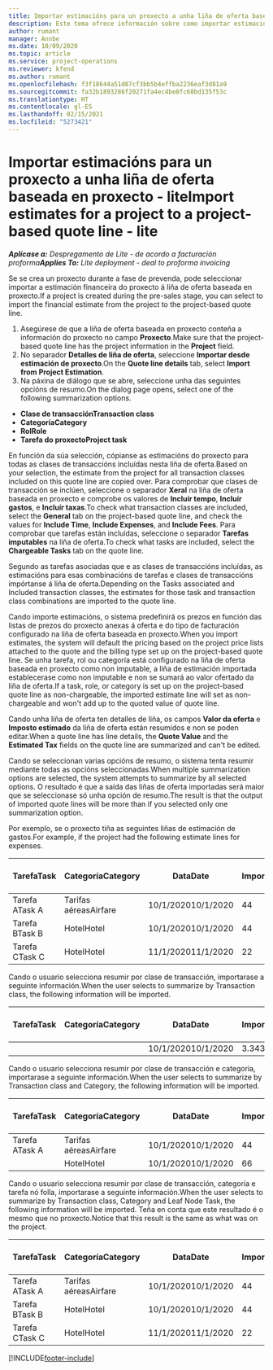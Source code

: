 ```yaml
---
title: Importar estimacións para un proxecto a unha liña de oferta baseada en proxecto - lite
description: Este tema ofrece información sobre como importar estimacións dun proxecto a unha liña de oferta.
author: rumant
manager: Annbe
ms.date: 10/09/2020
ms.topic: article
ms.service: project-operations
ms.reviewer: kfend
ms.author: rumant
ms.openlocfilehash: f3f18644a51d87cf3bb5b4effba2236eaf3d81a9
ms.sourcegitcommit: fa32b1893286f20271fa4ec4be8fc68bd135f53c
ms.translationtype: HT
ms.contentlocale: gl-ES
ms.lasthandoff: 02/15/2021
ms.locfileid: "5273421"
---
```

# <a name="import-estimates-for-a-project-to-a-project-based-quote-line---lite"></a><span data-ttu-id="317d4-103">Importar estimacións para un proxecto a unha liña de oferta baseada en proxecto - lite</span><span class="sxs-lookup"><span data-stu-id="317d4-103">Import estimates for a project to a project-based quote line - lite</span></span>

<span data-ttu-id="317d4-104">_**Aplícase a:** Despregamento de Lite - de acordo a facturación proforma_</span><span class="sxs-lookup"><span data-stu-id="317d4-104">_**Applies To:** Lite deployment - deal to proforma invoicing_</span></span>

<span data-ttu-id="317d4-105">Se se crea un proxecto durante a fase de prevenda, pode seleccionar importar a estimación financeira do proxecto á liña de oferta baseada en proxecto.</span><span class="sxs-lookup"><span data-stu-id="317d4-105">If a project is created during the pre-sales stage, you can select to import the financial estimate from the project to the project-based quote line.</span></span>

1. <span data-ttu-id="317d4-106">Asegúrese de que a liña de oferta baseada en proxecto conteña a información do proxecto no campo **Proxecto**.</span><span class="sxs-lookup"><span data-stu-id="317d4-106">Make sure that the project-based quote line has the project information in the **Project** field.</span></span>
2. <span data-ttu-id="317d4-107">No separador **Detalles de liña de oferta**, seleccione **Importar desde estimación de proxecto**.</span><span class="sxs-lookup"><span data-stu-id="317d4-107">On the **Quote line details** tab, select **Import from Project Estimation**.</span></span>
3. <span data-ttu-id="317d4-108">Na páxina de diálogo que se abre, seleccione unha das seguintes opcións de resumo.</span><span class="sxs-lookup"><span data-stu-id="317d4-108">On the dialog page opens, select one of the following summarization options.</span></span>

  - <span data-ttu-id="317d4-109">**Clase de transacción**</span><span class="sxs-lookup"><span data-stu-id="317d4-109">**Transaction class**</span></span>
  - <span data-ttu-id="317d4-110">**Categoría**</span><span class="sxs-lookup"><span data-stu-id="317d4-110">**Category**</span></span>
  - <span data-ttu-id="317d4-111">**Rol**</span><span class="sxs-lookup"><span data-stu-id="317d4-111">**Role**</span></span> 
  - <span data-ttu-id="317d4-112">**Tarefa do proxecto**</span><span class="sxs-lookup"><span data-stu-id="317d4-112">**Project task**</span></span>

<span data-ttu-id="317d4-113">En función da súa selección, cópianse as estimacións do proxecto para todas as clases de transaccións incluídas nesta liña de oferta.</span><span class="sxs-lookup"><span data-stu-id="317d4-113">Based on your selection, the estimate from the project for all transaction classes included on this quote line are copied over.</span></span> <span data-ttu-id="317d4-114">Para comprobar que clases de transacción se inclúen, seleccione o separador **Xeral** na liña de oferta baseada en proxecto e comprobe os valores de **Incluír tempo**, **Incluír gastos**, e **Incluír taxas**.</span><span class="sxs-lookup"><span data-stu-id="317d4-114">To check what transaction classes are included, select the **General** tab on the project-based quote line, and check the values for **Include Time**, **Include Expenses**, and **Include Fees**.</span></span>  <span data-ttu-id="317d4-115">Para comprobar que tarefas están incluídas, seleccione o separador **Tarefas imputables** na liña de oferta.</span><span class="sxs-lookup"><span data-stu-id="317d4-115">To check what tasks are included, select the **Chargeable Tasks** tab on the quote line.</span></span>

<span data-ttu-id="317d4-116">Segundo as tarefas asociadas que e as clases de transaccións incluídas, as estimacións para esas combinacións de tarefas e clases de transaccións impórtanse á liña de oferta.</span><span class="sxs-lookup"><span data-stu-id="317d4-116">Depending on the Tasks associated and Included transaction classes, the estimates for those task and transaction class combinations are imported to the quote line.</span></span>

<span data-ttu-id="317d4-117">Cando importe estimacións, o sistema predefinirá os prezos en función das listas de prezos do proxecto anexas á oferta e do tipo de facturación configurado na liña de oferta baseada en proxecto.</span><span class="sxs-lookup"><span data-stu-id="317d4-117">When you import estimates, the system will default the pricing based on the project price lists attached to the quote and the billing type set up on the project-based quote line.</span></span> <span data-ttu-id="317d4-118">Se unha tarefa, rol ou categoría está configurado na liña de oferta baseada en proxecto como non imputable, a liña de estimación importada establecerase como non imputable e non se sumará ao valor ofertado da liña de oferta.</span><span class="sxs-lookup"><span data-stu-id="317d4-118">If a task, role, or category is set up on the project-based quote line as non-chargeable, the imported estimate line will set as non-chargeable and won't add up to the quoted value of quote line.</span></span>

<span data-ttu-id="317d4-119">Cando unha liña de oferta ten detalles de liña, os campos **Valor da oferta** e **Imposto estimado** da liña de oferta están resumidos e non se poden editar.</span><span class="sxs-lookup"><span data-stu-id="317d4-119">When a quote line has line details, the **Quote Value** and the **Estimated Tax** fields on the quote line are summarized and can't be edited.</span></span>

<span data-ttu-id="317d4-120">Cando se seleccionan varias opcións de resumo, o sistema tenta resumir mediante todas as opcións seleccionadas.</span><span class="sxs-lookup"><span data-stu-id="317d4-120">When multiple summarization options are selected, the system attempts to summarize by all selected options.</span></span> <span data-ttu-id="317d4-121">O resultado é que a saída das liñas de oferta importadas será maior que se seleccionase só unha opción de resumo.</span><span class="sxs-lookup"><span data-stu-id="317d4-121">The result is that the output of imported quote lines will be more than if you selected only one summarization option.</span></span>

<span data-ttu-id="317d4-122">Por exemplo, se o proxecto tiña as seguintes liñas de estimación de gastos.</span><span class="sxs-lookup"><span data-stu-id="317d4-122">For example, if the project had the following estimate lines for expenses.</span></span>

| <span data-ttu-id="317d4-123">Tarefa</span><span class="sxs-lookup"><span data-stu-id="317d4-123">Task</span></span> | <span data-ttu-id="317d4-124">Categoría</span><span class="sxs-lookup"><span data-stu-id="317d4-124">Category</span></span> | <span data-ttu-id="317d4-125">Data</span><span class="sxs-lookup"><span data-stu-id="317d4-125">Date</span></span> | <span data-ttu-id="317d4-126">Importe</span><span class="sxs-lookup"><span data-stu-id="317d4-126">Quantity</span></span> | <span data-ttu-id="317d4-127">Prezo por unidade</span><span class="sxs-lookup"><span data-stu-id="317d4-127">Unit price</span></span> | <span data-ttu-id="317d4-128">Importe </span><span class="sxs-lookup"><span data-stu-id="317d4-128">Amount</span></span> |
| --- | --- | --- | --- | --- | --- |
| <span data-ttu-id="317d4-129">Tarefa A</span><span class="sxs-lookup"><span data-stu-id="317d4-129">Task A</span></span> | <span data-ttu-id="317d4-130">Tarifas aéreas</span><span class="sxs-lookup"><span data-stu-id="317d4-130">Airfare</span></span> | <span data-ttu-id="317d4-131">10/1/2020</span><span class="sxs-lookup"><span data-stu-id="317d4-131">10/1/2020</span></span> | <span data-ttu-id="317d4-132">4</span><span class="sxs-lookup"><span data-stu-id="317d4-132">4</span></span> | <span data-ttu-id="317d4-133">400</span><span class="sxs-lookup"><span data-stu-id="317d4-133">400</span></span> | <span data-ttu-id="317d4-134">1600</span><span class="sxs-lookup"><span data-stu-id="317d4-134">1600</span></span> |
| <span data-ttu-id="317d4-135">Tarefa B</span><span class="sxs-lookup"><span data-stu-id="317d4-135">Task B</span></span> | <span data-ttu-id="317d4-136">Hotel</span><span class="sxs-lookup"><span data-stu-id="317d4-136">Hotel</span></span> | <span data-ttu-id="317d4-137">10/1/2020</span><span class="sxs-lookup"><span data-stu-id="317d4-137">10/1/2020</span></span> | <span data-ttu-id="317d4-138">4</span><span class="sxs-lookup"><span data-stu-id="317d4-138">4</span></span> | <span data-ttu-id="317d4-139">200</span><span class="sxs-lookup"><span data-stu-id="317d4-139">200</span></span> | <span data-ttu-id="317d4-140">800</span><span class="sxs-lookup"><span data-stu-id="317d4-140">800</span></span> |
| <span data-ttu-id="317d4-141">Tarefa C</span><span class="sxs-lookup"><span data-stu-id="317d4-141">Task C</span></span> | <span data-ttu-id="317d4-142">Hotel</span><span class="sxs-lookup"><span data-stu-id="317d4-142">Hotel</span></span> | <span data-ttu-id="317d4-143">11/1/2020</span><span class="sxs-lookup"><span data-stu-id="317d4-143">11/1/2020</span></span> | <span data-ttu-id="317d4-144">2</span><span class="sxs-lookup"><span data-stu-id="317d4-144">2</span></span> | <span data-ttu-id="317d4-145">200</span><span class="sxs-lookup"><span data-stu-id="317d4-145">200</span></span> | <span data-ttu-id="317d4-146">400</span><span class="sxs-lookup"><span data-stu-id="317d4-146">400</span></span> |

<span data-ttu-id="317d4-147">Cando o usuario selecciona resumir por clase de transacción, importarase a seguinte información.</span><span class="sxs-lookup"><span data-stu-id="317d4-147">When the user selects to summarize by Transaction class, the following information will be imported.</span></span>

| <span data-ttu-id="317d4-148">Tarefa</span><span class="sxs-lookup"><span data-stu-id="317d4-148">Task</span></span> | <span data-ttu-id="317d4-149">Categoría</span><span class="sxs-lookup"><span data-stu-id="317d4-149">Category</span></span> | <span data-ttu-id="317d4-150">Data</span><span class="sxs-lookup"><span data-stu-id="317d4-150">Date</span></span> | <span data-ttu-id="317d4-151">Importe</span><span class="sxs-lookup"><span data-stu-id="317d4-151">Quantity</span></span> | <span data-ttu-id="317d4-152">Prezo por unidade</span><span class="sxs-lookup"><span data-stu-id="317d4-152">Unit price</span></span> | <span data-ttu-id="317d4-153">Importe </span><span class="sxs-lookup"><span data-stu-id="317d4-153">Amount</span></span> |
| --- | --- | --- | --- | --- | --- |
|||<span data-ttu-id="317d4-154">10/1/2020</span><span class="sxs-lookup"><span data-stu-id="317d4-154">10/1/2020</span></span> | <span data-ttu-id="317d4-155">3.34</span><span class="sxs-lookup"><span data-stu-id="317d4-155">3.34</span></span> | <span data-ttu-id="317d4-156">840</span><span class="sxs-lookup"><span data-stu-id="317d4-156">840</span></span> | <span data-ttu-id="317d4-157">2800</span><span class="sxs-lookup"><span data-stu-id="317d4-157">2800</span></span> |

<span data-ttu-id="317d4-158">Cando o usuario selecciona resumir por clase de transacción e categoría, importarase a seguinte información.</span><span class="sxs-lookup"><span data-stu-id="317d4-158">When the user selects to summarize by Transaction class and Category, the following information will be imported.</span></span>

| <span data-ttu-id="317d4-159">Tarefa</span><span class="sxs-lookup"><span data-stu-id="317d4-159">Task</span></span> | <span data-ttu-id="317d4-160">Categoría</span><span class="sxs-lookup"><span data-stu-id="317d4-160">Category</span></span> | <span data-ttu-id="317d4-161">Data</span><span class="sxs-lookup"><span data-stu-id="317d4-161">Date</span></span> | <span data-ttu-id="317d4-162">Importe</span><span class="sxs-lookup"><span data-stu-id="317d4-162">Quantity</span></span> | <span data-ttu-id="317d4-163">Prezo por unidade</span><span class="sxs-lookup"><span data-stu-id="317d4-163">Unit price</span></span> | <span data-ttu-id="317d4-164">Importe </span><span class="sxs-lookup"><span data-stu-id="317d4-164">Amount</span></span> |
| --- | --- | --- | --- | --- | --- |
| <span data-ttu-id="317d4-165">Tarefa A</span><span class="sxs-lookup"><span data-stu-id="317d4-165">Task A</span></span> | <span data-ttu-id="317d4-166">Tarifas aéreas</span><span class="sxs-lookup"><span data-stu-id="317d4-166">Airfare</span></span> | <span data-ttu-id="317d4-167">10/1/2020</span><span class="sxs-lookup"><span data-stu-id="317d4-167">10/1/2020</span></span> | <span data-ttu-id="317d4-168">4</span><span class="sxs-lookup"><span data-stu-id="317d4-168">4</span></span> | <span data-ttu-id="317d4-169">400</span><span class="sxs-lookup"><span data-stu-id="317d4-169">400</span></span> | <span data-ttu-id="317d4-170">1600</span><span class="sxs-lookup"><span data-stu-id="317d4-170">1600</span></span> |
| | <span data-ttu-id="317d4-171">Hotel</span><span class="sxs-lookup"><span data-stu-id="317d4-171">Hotel</span></span> | <span data-ttu-id="317d4-172">10/1/2020</span><span class="sxs-lookup"><span data-stu-id="317d4-172">10/1/2020</span></span> | <span data-ttu-id="317d4-173">6</span><span class="sxs-lookup"><span data-stu-id="317d4-173">6</span></span> | <span data-ttu-id="317d4-174">200</span><span class="sxs-lookup"><span data-stu-id="317d4-174">200</span></span> | <span data-ttu-id="317d4-175">1200</span><span class="sxs-lookup"><span data-stu-id="317d4-175">1200</span></span> |

<span data-ttu-id="317d4-176">Cando o usuario selecciona resumir por clase de transacción, categoría e tarefa nó folla, importarase a seguinte información.</span><span class="sxs-lookup"><span data-stu-id="317d4-176">When the user selects to summarize by Transaction class, Category and Leaf Node Task, the following information will be imported.</span></span> <span data-ttu-id="317d4-177">Teña en conta que este resultado é o mesmo que no proxecto.</span><span class="sxs-lookup"><span data-stu-id="317d4-177">Notice that this result is the same as what was on the project.</span></span>

| <span data-ttu-id="317d4-178">Tarefa</span><span class="sxs-lookup"><span data-stu-id="317d4-178">Task</span></span> | <span data-ttu-id="317d4-179">Categoría</span><span class="sxs-lookup"><span data-stu-id="317d4-179">Category</span></span> | <span data-ttu-id="317d4-180">Data</span><span class="sxs-lookup"><span data-stu-id="317d4-180">Date</span></span> | <span data-ttu-id="317d4-181">Importe</span><span class="sxs-lookup"><span data-stu-id="317d4-181">Quantity</span></span> | <span data-ttu-id="317d4-182">Prezo por unidade</span><span class="sxs-lookup"><span data-stu-id="317d4-182">Unit price</span></span> | <span data-ttu-id="317d4-183">Importe </span><span class="sxs-lookup"><span data-stu-id="317d4-183">Amount</span></span> |
| --- | --- | --- | --- | --- | --- |
| <span data-ttu-id="317d4-184">Tarefa A</span><span class="sxs-lookup"><span data-stu-id="317d4-184">Task A</span></span> | <span data-ttu-id="317d4-185">Tarifas aéreas</span><span class="sxs-lookup"><span data-stu-id="317d4-185">Airfare</span></span> | <span data-ttu-id="317d4-186">10/1/2020</span><span class="sxs-lookup"><span data-stu-id="317d4-186">10/1/2020</span></span> | <span data-ttu-id="317d4-187">4</span><span class="sxs-lookup"><span data-stu-id="317d4-187">4</span></span> | <span data-ttu-id="317d4-188">400</span><span class="sxs-lookup"><span data-stu-id="317d4-188">400</span></span> | <span data-ttu-id="317d4-189">1600</span><span class="sxs-lookup"><span data-stu-id="317d4-189">1600</span></span> |
| <span data-ttu-id="317d4-190">Tarefa B</span><span class="sxs-lookup"><span data-stu-id="317d4-190">Task B</span></span> | <span data-ttu-id="317d4-191">Hotel</span><span class="sxs-lookup"><span data-stu-id="317d4-191">Hotel</span></span> | <span data-ttu-id="317d4-192">10/1/2020</span><span class="sxs-lookup"><span data-stu-id="317d4-192">10/1/2020</span></span> | <span data-ttu-id="317d4-193">4</span><span class="sxs-lookup"><span data-stu-id="317d4-193">4</span></span> | <span data-ttu-id="317d4-194">200</span><span class="sxs-lookup"><span data-stu-id="317d4-194">200</span></span> | <span data-ttu-id="317d4-195">800</span><span class="sxs-lookup"><span data-stu-id="317d4-195">800</span></span> |
| <span data-ttu-id="317d4-196">Tarefa C</span><span class="sxs-lookup"><span data-stu-id="317d4-196">Task C</span></span> | <span data-ttu-id="317d4-197">Hotel</span><span class="sxs-lookup"><span data-stu-id="317d4-197">Hotel</span></span> | <span data-ttu-id="317d4-198">11/1/2020</span><span class="sxs-lookup"><span data-stu-id="317d4-198">11/1/2020</span></span> | <span data-ttu-id="317d4-199">2</span><span class="sxs-lookup"><span data-stu-id="317d4-199">2</span></span> | <span data-ttu-id="317d4-200">200</span><span class="sxs-lookup"><span data-stu-id="317d4-200">200</span></span> | <span data-ttu-id="317d4-201">400</span><span class="sxs-lookup"><span data-stu-id="317d4-201">400</span></span> |


[!INCLUDE[footer-include](../../includes/footer-banner.md)]